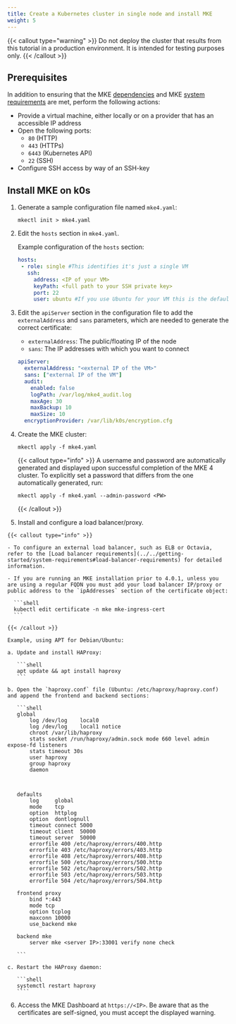```yaml
---
title: Create a Kubernetes cluster in single node and install MKE
weight: 5
---
```


{{< callout type="warning" >}}
Do not deploy the cluster that results from this tutorial in a production
environment. It is intended for testing purposes only.
{{< /callout >}}

## Prerequisites
In addition to ensuring that the MKE [dependencies](../../../getting-started/install-mke-cli)
and MKE [system requirements](../../../getting-started/system-requirements)
are met, perform the following actions:

- Provide a virtual machine, either locally or on a provider that has an accessible IP address
- Open the following ports:
  - `80` (HTTP)
  - `443` (HTTPs)
  - `6443` (Kubernetes API)
  - `22` (SSH)
- Configure SSH access by way of an SSH-key


## Install MKE on k0s

1. Generate a sample configuration file named `mke4.yaml`:

   ```shell
   mkectl init > mke4.yaml
   ```

2. Edit the `hosts` section in `mke4.yaml`.

   Example configuration of the `hosts` section:

    ```yaml
    hosts:
     - role: single #This identifies it's just a single VM
       ssh:
         address: <IP of your VM>
         keyPath: <full path to your SSH private key> 
         port: 22
         user: ubuntu #If you use Ubuntu for your VM this is the default user
    ```
3. Edit the `apiServer` section in the configuration file to add the `externalAddress` and `sans` parameters, which are needed to generate the correct certificate: 

   * `externalAddress`: The public/floating IP of the node
   * `sans`: The IP addresses with which you want to connect 

    ```yaml
    apiServer:
      externalAddress: "<external IP of the VM>"
      sans: ["external IP of the VM"]
      audit:
        enabled: false
        logPath: /var/log/mke4_audit.log
        maxAge: 30
        maxBackup: 10
        maxSize: 10
      encryptionProvider: /var/lib/k0s/encryption.cfg
    ```
    

4. Create the MKE cluster:

   ```shell
   mkectl apply -f mke4.yaml
   ```

   {{< callout type="info" >}}
   A username and password are automatically generated and displayed upon successful completion of the MKE 4 cluster. 
   To explicitly set a password that differs from the one automatically generated, run: 
   ```shell
   mkectl apply -f mke4.yaml --admin-password <PW>
   ```
   {{< /callout >}}
   
  5. Install and configure a load balancer/proxy.

    {{< callout type="info" >}}

    - To configure an external load balancer, such as ELB or Octavia, refer to the [Load balancer requirements](../../getting-started/system-requirements#load-balancer-requirements) for detailed information.

    - If you are running an MKE installation prior to 4.0.1, unless you are using a regular FQDN you must add your load balancer IP/proxy or public address to the `ipAddresses` section of the certificate object:

      ```shell
      kubectl edit certificate -n mke mke-ingress-cert
      ```

    {{< /callout >}}

    Example, using APT for Debian/Ubuntu:

    a. Update and install HAProxy:

       ```shell
       apt update && apt install haproxy
       ```

    b. Open the `haproxy.conf` file (Ubuntu: /etc/haproxy/haproxy.conf) and append the frontend and backend sections: 

       ```shell
       global
           log /dev/log    local0 
           log /dev/log    local1 notice
           chroot /var/lib/haproxy
           stats socket /run/haproxy/admin.sock mode 660 level admin expose-fd listeners
           stats timeout 30s
           user haproxy
           group haproxy
           daemon



       defaults
           log     global
           mode    tcp
           option  httplog
           option  dontlognull
           timeout connect 5000
           timeout client  50000
           timeout server  50000
           errorfile 400 /etc/haproxy/errors/400.http
           errorfile 403 /etc/haproxy/errors/403.http
           errorfile 408 /etc/haproxy/errors/408.http
           errorfile 500 /etc/haproxy/errors/500.http
           errorfile 502 /etc/haproxy/errors/502.http
           errorfile 503 /etc/haproxy/errors/503.http
           errorfile 504 /etc/haproxy/errors/504.http

       frontend proxy
           bind *:443
           mode tcp
           option tcplog
           maxconn 10000
           use_backend mke

       backend mke
           server mke <server IP>:33001 verify none check
                                                     
       ```

    c. Restart the HAProxy daemon:

       ```shell
       systemctl restart haproxy
       ````

6. Access the MKE Dashboard at ```https://<IP>```. Be aware that as the certificates are self-signed, you must accept the displayed warning.
